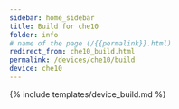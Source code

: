 ```yaml
---
sidebar: home_sidebar
title: Build for che10
folder: info
# name of the page (/{{permalink}}.html)
redirect_from: che10_build.html
permalink: /devices/che10/build
device: che10
---
```

{% include templates/device_build.md %}
